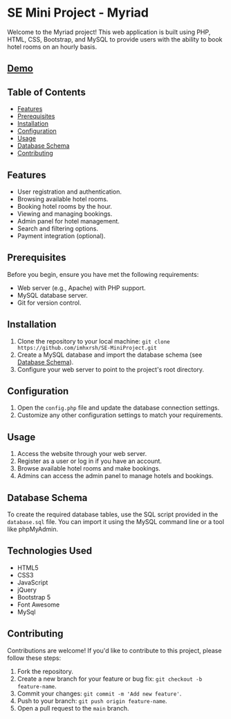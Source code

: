 # SE Mini Project - Myriad

Welcome to the Myriad project! This web application is built using PHP, HTML, CSS, Bootstrap, and MySQL to provide users with the ability to book hotel rooms on an hourly basis.

## [Demo](https://myriad.hxrsh.tech/)

## Table of Contents
- [Features](#features)
- [Prerequisites](#prerequisites)
- [Installation](#installation)
- [Configuration](#configuration)
- [Usage](#usage)
- [Database Schema](#database-schema)
- [Contributing](#contributing)

## Features
- User registration and authentication.
- Browsing available hotel rooms.
- Booking hotel rooms by the hour.
- Viewing and managing bookings.
- Admin panel for hotel management.
- Search and filtering options.
- Payment integration (optional).

## Prerequisites
Before you begin, ensure you have met the following requirements:
- Web server (e.g., Apache) with PHP support.
- MySQL database server.
- Git for version control.

## Installation
1. Clone the repository to your local machine:
`git clone https://github.com/imhxrsh/SE-MiniProject.git`
2. Create a MySQL database and import the database schema (see [Database Schema](#database-schema)).
3. Configure your web server to point to the project's root directory.

## Configuration
1. Open the `config.php` file and update the database connection settings.
2. Customize any other configuration settings to match your requirements.

## Usage
1. Access the website through your web server.
2. Register as a user or log in if you have an account.
3. Browse available hotel rooms and make bookings.
4. Admins can access the admin panel to manage hotels and bookings.



## Database Schema
To create the required database tables, use the SQL script provided in the `database.sql` file. You can import it using the MySQL command line or a tool like phpMyAdmin.

## Technologies Used
- HTML5
- CSS3
- JavaScript
- jQuery
- Bootstrap 5
- Font Awesome
- MySql


## Contributing
Contributions are welcome! If you'd like to contribute to this project, please follow these steps:
1. Fork the repository.
2. Create a new branch for your feature or bug fix: `git checkout -b feature-name`.
3. Commit your changes: `git commit -m 'Add new feature'`.
4. Push to your branch: `git push origin feature-name`.
5. Open a pull request to the `main` branch.
